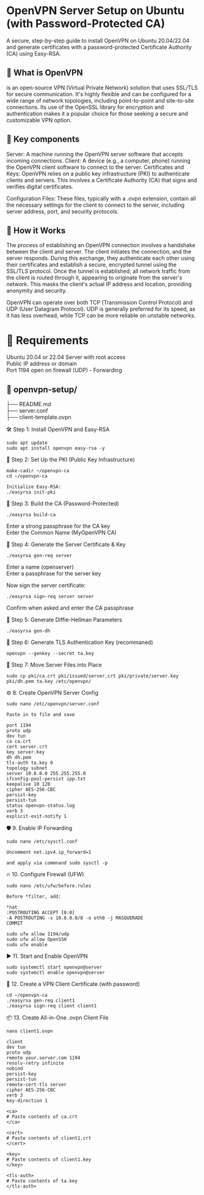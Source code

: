 # OpenVPN Server Setup on Ubuntu (with Password-Protected CA)

A secure, step-by-step guide to install OpenVPN on Ubuntu 20.04/22.04 and generate certificates with a password-protected Certificate Authority (CA) using Easy-RSA.

## 📖 What is OpenVPN <br>
is an open-source VPN (Virtual Private Network) solution that uses SSL/TLS for secure communication. It's highly flexible and can be configured for a wide range of network topologies, including point-to-point and site-to-site connections. Its use of the OpenSSL library for encryption and authentication makes it a popular choice for those seeking a secure and customizable VPN option.

## 📖 Key components <br>
Server: A machine running the OpenVPN server software that accepts incoming connections.
Client: A device (e.g., a computer, phone) running the OpenVPN client software to connect to the server.
Certificates and Keys: OpenVPN relies on a public key infrastructure (PKI) to authenticate clients and servers. This involves a Certificate Authority (CA) that signs and verifies digital certificates.

Configuration Files: These files, typically with a .ovpn extension, contain all the necessary settings for the client to connect to the server, including server address, port, and security protocols.

## 📖 How it Works <br>
The process of establishing an OpenVPN connection involves a handshake between the client and server. The client initiates the connection, and the server responds. During this exchange, they authenticate each other using their certificates and establish a secure, encrypted tunnel using the SSL/TLS protocol. Once the tunnel is established, all network traffic from the client is routed through it, appearing to originate from the server's network. This masks the client's actual IP address and location, providing anonymity and security.

OpenVPN can operate over both TCP (Transmission Control Protocol) and UDP (User Datagram Protocol). UDP is generally preferred for its speed, as it has less overhead, while TCP can be more reliable on unstable networks.

# 🧱 Requirements
Ubuntu 20.04 or 22.04 Server with root access <br>
Public IP address or domain <br>
Port 1194 open on firewall (UDP) - Forwarding <br>

## 📁 openvpn-setup/
├── README.md <br>
├── server.conf <br>
├── client-template.ovpn <br>

🛠️ Step 1: Install OpenVPN and Easy-RSA
```
sudo apt update
sudo apt install openvpn easy-rsa -y
```
📁 Step 2: Set Up the PKI (Public Key Infrastructure)
```
make-cadir ~/openvpn-ca
cd ~/openvpn-ca

Initialize Easy-RSA:
./easyrsa init-pki
```
🔐 Step 3: Build the CA (Password-Protected)
```
./easyrsa build-ca
```
Enter a strong passphrase for the CA key <br>
Enter the Common Name (MyOpenVPN CA) <br>

🔑 Step 4: Generate the Server Certificate & Key
```
./easyrsa gen-req server
```
Enter a name (openserver) <br>
Enter a passphrase for the server key <br>

Now sign the server certificate:
```
./easyrsa sign-req server server
```
Confirm when asked and enter the CA passphrase <br>

🔑 Step 5: Generate Diffie-Hellman Parameters
```
./easyrsa gen-dh
```
🧾 Step 6: Generate TLS Authentication Key (recommaned)
```
openvpn --genkey --secret ta.key
```
🧳 Step 7: Move Server Files into Place
```
sudo cp pki/ca.crt pki/issued/server.crt pki/private/server.key pki/dh.pem ta.key /etc/openvpn/
```
⚙️ 8. Create OpenVPN Server Config
```
sudo nano /etc/openvpn/server.conf

Paste in to file and save

port 1194
proto udp
dev tun
ca ca.crt
cert server.crt
key server.key
dh dh.pem
tls-auth ta.key 0
topology subnet
server 10.8.0.0 255.255.255.0
ifconfig-pool-persist ipp.txt
keepalive 10 120
cipher AES-256-CBC
persist-key
persist-tun
status openvpn-status.log
verb 3
explicit-exit-notify 1
```

🛡️ 9. Enable IP Forwarding
```
sudo nano /etc/sysctl.conf

Uncomment net.ipv4.ip_forward=1

and apply via commnand sudo sysctl -p
```

🔥 10. Configure Firewall (UFW)
```
sudo nano /etc/ufw/before.rules

Before *filter, add:

*nat
:POSTROUTING ACCEPT [0:0]
-A POSTROUTING -s 10.8.0.0/8 -o eth0 -j MASQUERADE
COMMIT

sudo ufw allow 1194/udp
sudo ufw allow OpenSSH
sudo ufw enable
```
▶️ 11. Start and Enable OpenVPN
```
sudo systemctl start openvpn@server
sudo systemctl enable openvpn@server
```
👤 12. Create a VPN Client Certificate (with password)
```
cd ~/openvpn-ca
./easyrsa gen-req client1
./easyrsa sign-req client client1
```
📦 13. Create All-in-One .ovpn Client File
```
nano client1.ovpn

client
dev tun
proto udp
remote your.server.com 1194
resolv-retry infinite
nobind
persist-key
persist-tun
remote-cert-tls server
cipher AES-256-CBC
verb 3
key-direction 1

<ca>
# Paste contents of ca.crt
</ca>

<cert>
# Paste contents of client1.crt
</cert>

<key>
# Paste contents of client1.key
</key>

<tls-auth>
# Paste contents of ta.key
</tls-auth>
```

